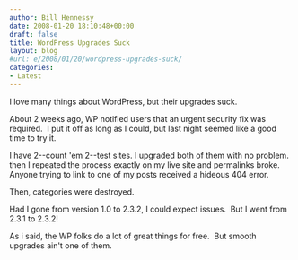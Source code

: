 ```yaml
---
author: Bill Hennessy
date: 2008-01-20 18:10:48+00:00
draft: false
title: WordPress Upgrades Suck
layout: blog
#url: e/2008/01/20/wordpress-upgrades-suck/
categories:
- Latest
---
```


I love many things about WordPress, but their upgrades suck.

About 2 weeks ago, WP notified users that an urgent security fix was required.  I put it off as long as I could, but last night seemed like a good time to try it.

I have 2--count 'em 2--test sites. I upgraded both of them with no problem.  then I repeated the process exactly on my live site and permalinks broke.  Anyone trying to link to one of my posts received a hideous 404 error.

Then, categories were destroyed.

Had I gone from version 1.0 to 2.3.2, I could expect issues.  But I went from 2.3.1 to 2.3.2!

As i said, the WP folks do a lot of great things for free.  But smooth upgrades ain't one of them.
